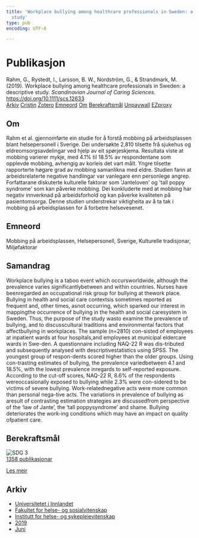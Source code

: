```yaml
---
title: 'Workplace bullying among healthcare professionals in Sweden: a descriptive
  study'
type: pub
encoding: UTF-8

---
```

<h1>Publikasjon</h1>
<article id="csl-bib-container-QWTXCH9C" class="csl-bib-container">
  <div class="csl-bib-body"> <div class="csl-entry">Rahm, G., Rystedt, I., Larsson, B. W., Nordström, G., &#38; Strandmark, M. (2019). Workplace bullying among healthcare professionals in Sweden: a descriptive study. <i>Scandinavian Journal of Caring Sciences</i>. <a href="https://doi.org/10.1111/scs.12633">https://doi.org/10.1111/scs.12633</a></div> </div>
  <div class="csl-bib-buttons">
    <a href="#taxonomy-article-QWTXCH9C" alt="archive" class="csl-bib-button">Arkiv</a>
    <a href="https://app.cristin.no/results/show.jsf?id=1703848" alt="Cristin" class="csl-bib-button">Cristin</a>
    <a href="http://zotero.org/groups/5881554/items/QWTXCH9C" alt="Zotero" class="csl-bib-button">Zotero</a>
    <a href="#keywords-article-QWTXCH9C" alt="keywords" class="csl-bib-button">Emneord</a>
    <a href="#about-article-QWTXCH9C" alt="about_pub" class="csl-bib-button">Om</a>
    <a href="#sdg-article-QWTXCH9C" alt="sdg" class="csl-bib-button">Berekraftsmål</a>
    <a href="https://onlinelibrary.wiley.com/doi/pdfdirect/10.1111/scs.12633" alt="Unpaywall" class="csl-bib-button">Unpaywall</a>
    <a href="https://onlinelibrary.wiley.com/doi/pdfdirect/10.1111/scs.12633" alt="EZproxy" class="csl-bib-button">EZproxy</a>
  </div>
  <div id="csl-bib-meta-container-QWTXCH9C"></div>
</article>
<div id="csl-bib-meta-QWTXCH9C" class="csl-bib-meta">
  <article id="about-article-QWTXCH9C" class="about_pub-article">
    <h1>Om</h1>
    Rahm et al. gjennomførte ein studie for å forstå mobbing på arbeidsplassen blant helsepersonell i Sverige. Dei undersøkte 2,810 tilsette frå sjukehus og eldreomsorgsavdelingar ved hjelp av eit spørjeskjema. Resultata viste at mobbing varierer mykje, med 4.1% til 18.5% av respondentane som opplevde mobbing, avhengig av korleis det vart målt. Yngre tilsette rapporterte høgare grad av mobbing samanlikna med eldre. Studien fann at arbeidsrelaterte negative handlingar var vanlegare enn personlege angrep. Forfattarane diskuterte kulturelle faktorar som 'Janteloven' og 'tall poppy syndrome' som kan påverke mobbing. Dei konkluderte med at mobbing har negativ innverknad på arbeidsforhold og kan påverke kvaliteten på pasientomsorga. Denne studien understrekar viktigheita av å ta tak i mobbing på arbeidsplassen for å forbetre helsevesenet.
  </article>
  <article id="keywords-article-QWTXCH9C" class="keywords-article">
    <h1>Emneord</h1>
    Mobbing på arbeidsplassen, Helsepersonell, Sverige, Kulturelle tradisjonar, Miljøfaktorar
  </article>
  <article id="abstract-article-QWTXCH9C" class="abstract-article">
    <h1>Samandrag</h1>
    Workplace bullying is a taboo event which occursworldwide, although the prevalence varies significantlybetween  and  within  countries.  Nurses  have  beenregarded an occupational risk group for bullying at thework place. Bullying in health and social care contextsis sometimes reported as frequent and, other times, asnot occurring, which sparked our interest in mappingthe occurrence of bullying in the health and social caresystem in Sweden. Thus, the purpose of the study wasto examine the prevalence of bullying, and to discusscultural traditions and environmental factors that affectbullying in workplaces. The sample (n=2810) con-sisted of employees at inpatient wards at four hospitals,and employees at municipal eldercare wards in Swe-den. A questionnaire including NAQ-22 R was dis-tributed and subsequently analysed with descriptivestatistics using SPSS. The youngest group of respon-dents scored higher than the older groups. Using con-trasting estimates of bullying, the prevalence variedbetween 4.1 and 18.5%, with the lowest prevalence inregards to self-reported exposure. According to the cut-off scores, NAQ-22 R, 8.6% of the respondents wereoccasionally exposed to bullying while 2.3% were con-sidered to be victims of severe bullying. Work-relatednegative acts were more common than personal nega-tive acts. The variations in prevalence of bullying as aresult of contrasting estimation strategies are discussedfrom perspective of the ‘law of Jante’, the ‘tall poppysyndrome’ and shame. Bullying deteriorates the work-ing conditions which may have an impact on quality ofpatient care.
  </article>
  <article id="sdg-article-QWTXCH9C" class="sdg-article">
    <h1>Berekraftsmål</h1>
    <div class="sdg-container"><div id="sdg3" class="sdg">
        <img src="{{< params subfolder >}}images/sdg/sdg03_nn.png" class="image" alt="SDG 3">
        <div class="sdg-overlay">
          <a href="{{< params subfolder >}}nn/archive/?sdg=3#archive" class="sdg-publication-count"><span>1358</span> publikasjonar</a>
          <p><a href="https://fn.no/om-fn/fns-baerekraftsmaal/god-helse-og-livskvalitet?lang=nno-NO" class="sdg-read-more">Les meir</a></p>
        </div>
      </div></div>
  </article>
  <article id="taxonomy-article-QWTXCH9C" class="taxonomy-article">
    <h1>Arkiv</h1>
    <ul>
      <li><a href="{{< params subfolder >}}nn/archive/?key=3DCRN523">Universitetet i Innlandet</a></li>
      <li><a href="{{< params subfolder >}}nn/archive/?key=IDKFS3MX">Fakultet for helse- og sosialvitenskap</a></li>
      <li><a href="{{< params subfolder >}}nn/archive/?key=GTV4ECMZ">Institutt for helse- og sykepleievitenskap</a></li>
      <li><a href="{{< params subfolder >}}nn/archive/?key=E7THIEEM">2019</a></li>
      <li><a href="{{< params subfolder >}}nn/archive/?key=R3IIEVI9">Juni</a></li>
    </ul>
  </article>
</div>
